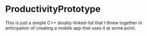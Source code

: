# ProductivityPrototype

This is just a simple C++ doubly-linked-list that I threw together in anticipation of creating a mobile app that uses it at some point.
